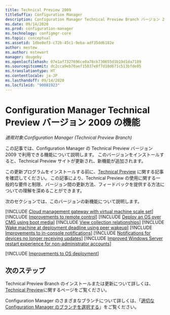 ```yaml
---
title: Technical Preview 2009
titleSuffix: Configuration Manager
description: Configuration Manager Technical Preview Branch バージョン 2009 で利用できる新しい機能について説明します。
ms.date: 09/14/2020
ms.prod: configuration-manager
ms.technology: configmgr-core
ms.topic: conceptual
ms.assetid: 1dbe8ef3-c72b-45c1-9eba-adf35dd6182e
author: mestew
ms.author: mstewart
manager: dougeby
ms.openlocfilehash: 07e1af7327696ce0a78cb730655d1b19d1da7189
ms.sourcegitcommit: dc2cca9eb70aef15037e8f7d18d671c513bfde85
ms.translationtype: HT
ms.contentlocale: ja-JP
ms.lasthandoff: 09/14/2020
ms.locfileid: "90081923"
---
```

# <a name="features-in-configuration-manager-technical-preview-version-2009"></a>Configuration Manager Technical Preview バージョン 2009 の機能

*適用対象:Configuration Manager (Technical Preview Branch)*

この記事では、Configuration Manager の Technical Preview バージョン 2009 で利用できる機能について説明します。 このバージョンをインストールすると、Technical Preview サイトが更新され、新機能が追加されます。

この更新プログラムをインストールする前に、[Technical Preview](../technical-preview.md) に関する記事を確認してください。 この記事により、Technical Preview の使用に関する一般的な要件と制限、バージョン間の更新方法、フィードバックを提供する方法についての理解を深めることができます。

次のセクションでは、このバージョンの新機能について説明します。

<!-- [!INCLUDE [Example feature name](includes/2009/1234567.md)] -->

[!INCLUDE [Cloud management gateway with virtual machine scale set](includes/2009/3601040.md)]
[!INCLUDE [Improvements to remote control](includes/2009/4575930.md)]
[!INCLUDE [Deploy an OS over CMG using boot media](includes/2009/3555923.md)]
[!INCLUDE [View collection relationships](includes/2009/3608121.md)]
[!INCLUDE [Wake machine at deployment deadline using peer wakeup](includes/2009/3734819.md)]
[!INCLUDE [Improvements to in-console notifications](includes/2009/7410221.md)]
[!INCLUDE [Notifications for devices no longer receiving updates](includes/2009/7520646.md)]
[!INCLUDE [Improved Windows Server restart experience for non-administrator accounts](includes/2009/7821529.md)]

[!INCLUDE [Improvements to OS deployment](includes/2009/7799892.md)]
<!--7799892,7068388--> 

<!--
## General known issues

[!INCLUDE [Azure AD authentication doesn't work](includes/2009/known-issue-7569264.md)]
-->

## <a name="next-steps"></a>次のステップ

Technical Preview Branch のインストールまたは更新について詳しくは、[Technical Preview](../technical-preview.md)に関するページをご覧ください。

Configuration Manager のさまざまなブランチについて詳しくは、「[適切な Configuration Manager のブランチを選択する](../../understand/which-branch-should-i-use.md)」をご覧ください。
